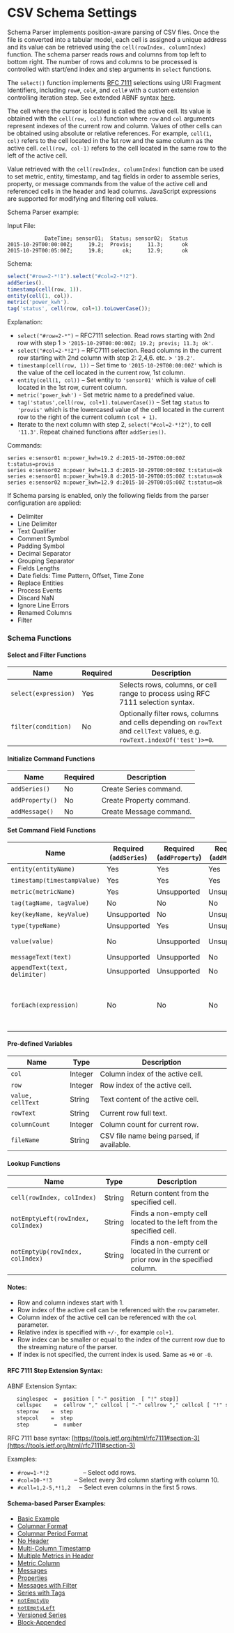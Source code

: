 # CSV Schema Settings

Schema Parser implements position-aware parsing of CSV files. Once the file is converted into a tabular model, each cell is assigned a unique address and its value can be retrieved using the `cell(rowIndex, columnIndex)` function. The schema parser reads rows and columns from top left to bottom right. The number of rows and columns to be processed is controlled with start/end index and step arguments in `select` functions.

The `select()` function implements [RFC 7111](https://tools.ietf.org/html/rfc7111) selections using URI Fragment Identifiers, including `row#`, `col#`, and `cell#` with a custom extension controlling iteration step. See extended ABNF syntax [here](#abnf).

The cell where the cursor is located is called the active cell. Its value is obtained with the `cell(row, col)` function where `row` and `col` arguments represent indexes of the current row and column. Values of other cells can be obtained using absolute or relative references. For example, `cell(1, col)` refers to the cell located in the 1st row and the same column as the active cell. `cell(row, col-1)` refers to the cell located in the same row to the left of the active cell.

Value retrieved with the `cell(rowIndex, columnIndex)` function can be used to set metric, entity, timestamp, and tag fields in order to assemble series, property, or message commands from the value of the active cell and referenced cells in the header and lead columns. JavaScript expressions are supported for modifying and filtering cell values.

Schema Parser example:

Input File:

```ls
            DateTime; sensor01;  Status; sensor02;  Status
2015-10-29T00:00:00Z;     19.2;  Provis;     11.3;      ok
2015-10-29T00:05:00Z;     19.8;      ok;     12.9;      ok
```

Schema:

```javascript
select("#row=2-*!1").select("#col=2-*!2").
addSeries().
timestamp(cell(row, 1)).
entity(cell(1, col)).
metric('power_kwh').
tag('status', cell(row, col+1).toLowerCase());
```

Explanation:

- `select("#row=2-*")` – RFC7111 selection. Read rows starting with 2nd row with step 1 > `'2015-10-29T00:00:00Z; 19.2; provis; 11.3; ok'`.
- `select("#col=2-*!2")` – RFC7111 selection. Read columns in the current row starting with 2nd column with step 2: 2,4,6. etc. > `'19.2'`.
- `timestamp(cell(row, 1))` – Set time to `'2015-10-29T00:00:00Z'` which is the value of the cell located in the current row, 1st column.
- `entity(cell(1, col))` – Set entity to `'sensor01'` which is value of cell located in the 1st row, current column.
- `metric('power_kwh')` - Set metric name to a predefined value.
- `tag('status',cell(row, col+1).toLowerCase())` – Set tag `status` to `'provis'` which is the lowercased value of the cell located in the current row to the right of the current column `(col + 1)`.
- Iterate to the next column with step 2, `select("#col=2-*!2")`, to cell `'11.3'`. Repeat chained functions after `addSeries()`.

Commands:

```ls
series e:sensor01 m:power_kwh=19.2 d:2015-10-29T00:00:00Z t:status=provis
series e:sensor02 m:power_kwh=11.3 d:2015-10-29T00:00:00Z t:status=ok
series e:sensor01 m:power_kwh=19.8 d:2015-10-29T00:05:00Z t:status=ok
series e:sensor02 m:power_kwh=12.9 d:2015-10-29T00:05:00Z t:status=ok
```

If Schema parsing is enabled, only the following fields from the parser configuration are applied:


- Delimiter
- Line Delimiter
- Text Qualifier
- Comment Symbol
- Padding Symbol
- Decimal Separator
- Grouping Separator
- Fields Lengths
- Date fields: Time Pattern, Offset, Time Zone
- Replace Entities
- Process Events
- Discard NaN
- Ignore Line Errors
- Renamed Columns
- Filter

### Schema Functions

#### Select and Filter Functions

| Name | Required | Description | 
| --- | --- | --- | 
|  `select(expression)`  |  Yes  |  Selects rows, columns, or cell range to process using RFC 7111 selection syntax.  | 
|  `filter(condition)`  |  No  |  Optionally filter rows, columns and cells depending on `rowText` and `cellText` values, e.g. `rowText.indexOf('test')>=0`.  | 


#### Initialize Command Functions

| Name | Required | Description | 
| --- | --- | --- | 
|  `addSeries()`  |  No  |  Create Series command.  | 
|  `addProperty()`  |  No  |  Create Property command.  | 
|  `addMessage()`  |  No  |  Create Message command.  | 

#### Set Command Field Functions

| Name | Required (`addSeries`) | Required (`addProperty`) | Required (`addMessage`) | Description | 
| --- | --- | --- | --- | --- | 
|  `entity(entityName)`  |  Yes  |  Yes  |  Yes  |  Set entity name.  | 
|  `timestamp(timestampValue)`  |  Yes  |  Yes  |  Yes  |  Set timestamp.  | 
|  `metric(metricName)`  |  Yes  |  Unsupported  |  Unsupported  |  Set metric name.  | 
|  `tag(tagName, tagValue)`  |  No  |  No  |  No  |  Add tag with defined name and value.  | 
|  `key(keyName, keyValue)`  |  Unsupported  |  No  |  Unsupported  |  Add key with defined name and value.  | 
|  `type(typeName)`  |  Unsupported  |  Yes  |  Unsupported  |  Set property type.  | 
|  `value(value)`  |  No  |  Unsupported  |  Unsupported  |  Overrides series value (default value is current cell content).  | 
|  `messageText(text)`  |  Unsupported  |  Unsupported  |  No  |  Set message text.  | 
|  `appendText(text, delimiter)`  |  Unsupported  |  Unsupported  |  No  |  Append text to current message text.  | 
|  `forEach(expression)`  |  No  |  No  |  No  |  Accepts RFC 7111 #col= selector, iterates over matched cells in the current row and applies chained-after functions to each cell, e.g. `forEach('#col=5!2').tag(cell(row,col), cell(row,col+1));`  | 


#### Pre-defined Variables

| Name | Type | Description | 
| --- | --- | --- | 
|  `col`  |  Integer  |  Column index of the active cell.  | 
|  `row`  |  Integer  |  Row index of the active cell.  | 
|  `value, cellText`  |  String  |  Text content of the active cell.  | 
|  `rowText`  |  String  |  Current row full text.  | 
|  `columnCount`  |  Integer  |  Column count for current row.  | 
|  `fileName`  |  String  |  CSV file name being parsed, if available.  | 


#### Lookup Functions

| Name | Type | Description | 
| --- | --- | --- | 
|  `cell(rowIndex, colIndex)`  |  String  |  Return content from the specified cell.  | 
|  `notEmptyLeft(rowIndex, colIndex)`  |  String  |  Finds a non-empty cell located to the left from the specified cell.  | 
|  `notEmptyUp(rowIndex, colIndex)`  |  String  |  Finds a non-empty cell located in the current or prior row in the specified column.  | 


#### Notes:


- Row and column indexes start with 1.
- Row index of the active cell can be referenced with the `row` parameter.
- Column index of the active cell can be referenced with the `col` parameter.
- Relative index is specified with `+/-`, for example `col+1`.
- Row index can be smaller or equal to the index of the current row due to the streaming nature of the parser.
- If index is not specified, the current index is used. Same as `+0` or `-0`.


#### RFC 7111 Step Extension Syntax:

ABNF Extension Syntax:

```txt
   singlespec  =  position [ "-" position  [ "!" step]]
   cellspec    =  cellrow "," cellcol [ "-" cellrow "," cellcol [ "!" steprow "," stepcol ] ]
   steprow    =  step
   stepcol    =  step
   step        =  number
```

RFC 7111 base syntax: [https://tools.ietf.org/html/rfc7111#section-3](https://tools.ietf.org/html/rfc7111#section-3)

Examples:

- `#row=1-*!2`                    – Select odd rows.
- `#col=10-*!3`             – Select every 3rd column starting with column 10.
- `#cell=1,2-5,*!1,2`     – Select even columns in the first 5 rows.

#### Schema-based Parser Examples:

- [Basic Example](examples/basic.md)
- [Columnar Format](examples/columnar-schema.md)
- [Columnar Period Format](examples/columnar-period-schema.md)
- [No Header](examples/no-header.md)
- [Multi-Column Timestamp](examples/multi-column-timestamp.md)
- [Multiple Metrics in Header](examples/multiple-metrics-in-header.md)
- [Metric Column](examples/metric-column-schema.md)
- [Messages](examples/message-schema.md)
- [Properties](examples/properties.md)
- [Messages with Filter](examples/message-with-filter-schema.md)
- [Series with Tags](examples/series-tags-schema.md)
- [`notEmptyUp`](examples/notemptyup-schema.md)
- [`notEmptyLeft`](examples/not-empty-left-schema.md)
- [Versioned Series](examples/versioned-series-schema.md)
- [Block-Appended](examples/block-appended-schema.md)
